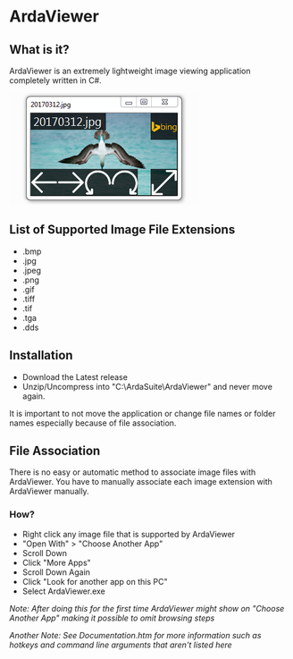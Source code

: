 # ArdaViewer

## What is it?
ArdaViewer is an extremely lightweight image viewing application completely written in C#.

![screenshot](https://raw.githubusercontent.com/SpaceDandy-Tama/ArdaViewer/master/ardaviewer.png)

## List of Supported Image File Extensions
- .bmp
- .jpg
- .jpeg
- .png
- .gif
- .tiff
- .tif
- .tga
- .dds

## Installation
- Download the Latest release
- Unzip/Uncompress into "C:\ArdaSuite\ArdaViewer" and never move again.

It is important to not move the application or change file names or folder names especially because of file association.

## File Association
There is no easy or automatic method to associate image files with ArdaViewer. You have to manually associate each image extension with ArdaViewer manually.

### How?
- Right click any image file that is supported by ArdaViewer
- "Open With" > "Choose Another App"
- Scroll Down
- Click "More Apps"
- Scroll Down Again
- Click "Look for another app on this PC"
- Select ArdaViewer.exe

*Note: After doing this for the first time ArdaViewer might show on "Choose Another App" making it possible to omit browsing steps*

*Another Note: See Documentation.htm for more information such as hotkeys and command line arguments that aren't listed here*
